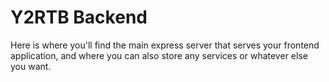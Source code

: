 # Y2RTB Backend

Here is where you'll find the main express server that serves your frontend application, and where you can also store any services or whatever else you want.
